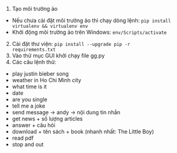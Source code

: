 1. Tạo môi trường ảo
- Nếu chưa cài đặt môi trường ảo thì chạy dòng lệnh: <code>pip install virtualenv && virtualenv env</code>
- Khởi động môi trường ảo trên Windows: <code>env/Scripts/activate</code>
2. Cài đặt thư viện: <code>pip install --upgrade pip -r requirements.txt</code>
3. Vào thử mục GUI khởi chạy file gg.py
4. Các câu lệnh thử:
- play justin bieber song
- weather in Ho Chi Minh city
- what time is it
- date
- are you single
- tell me a joke
- send message -> andy -> nội dung tin nhắn
- get news + số lượng articles
- answer + câu hỏi
- download + tên sách + book (nhanh nhất: The Little Boy)
- read pdf
- stop and out